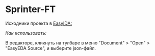 # Sprinter-FT

Исходники проекта в [EasyIDA:](https://easyeda.com/)

*Как использовать:*

В редакторе, кликнуть на тулбаре в меню "Document" > "Open" > "EasyEDA Source", и выберите json-файл.

